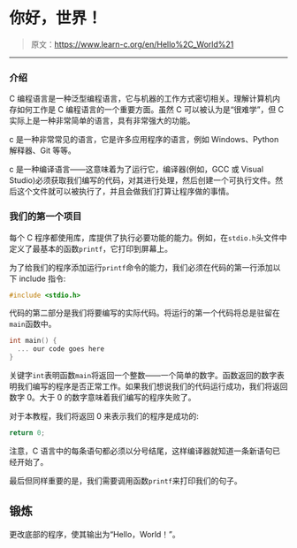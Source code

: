 # 你好，世界！

> 原文：<https://www.learn-c.org/en/Hello%2C_World%21>

* * *

### 介绍

C 编程语言是一种泛型编程语言，它与机器的工作方式密切相关。理解计算机内存如何工作是 C 编程语言的一个重要方面。虽然 C 可以被认为是“很难学”，但 C 实际上是一种非常简单的语言，具有非常强大的功能。

c 是一种非常常见的语言，它是许多应用程序的语言，例如 Windows、Python 解释器、Git 等等。

c 是一种编译语言——这意味着为了运行它，编译器(例如，GCC 或 Visual Studio)必须获取我们编写的代码，对其进行处理，然后创建一个可执行文件。然后这个文件就可以被执行了，并且会做我们打算让程序做的事情。

### 我们的第一个项目

每个 C 程序都使用库，库提供了执行必要功能的能力。例如，在`stdio.h`头文件中定义了最基本的函数`printf`，它打印到屏幕上。

为了给我们的程序添加运行`printf`命令的能力，我们必须在代码的第一行添加以下 include 指令:

```cpp
#include <stdio.h> 
```

代码的第二部分是我们将要编写的实际代码。将运行的第一个代码将总是驻留在`main`函数中。

```cpp
int main() {
  ... our code goes here
} 
```

关键字`int`表明函数`main`将返回一个整数——一个简单的数字。函数返回的数字表明我们编写的程序是否正常工作。如果我们想说我们的代码运行成功，我们将返回数字 0。大于 0 的数字意味着我们编写的程序失败了。

对于本教程，我们将返回 0 来表示我们的程序是成功的:

```cpp
return 0; 
```

注意，C 语言中的每条语句都必须以分号结尾，这样编译器就知道一条新语句已经开始了。

最后但同样重要的是，我们需要调用函数`printf`来打印我们的句子。

## 锻炼

更改底部的程序，使其输出为“Hello，World！”。